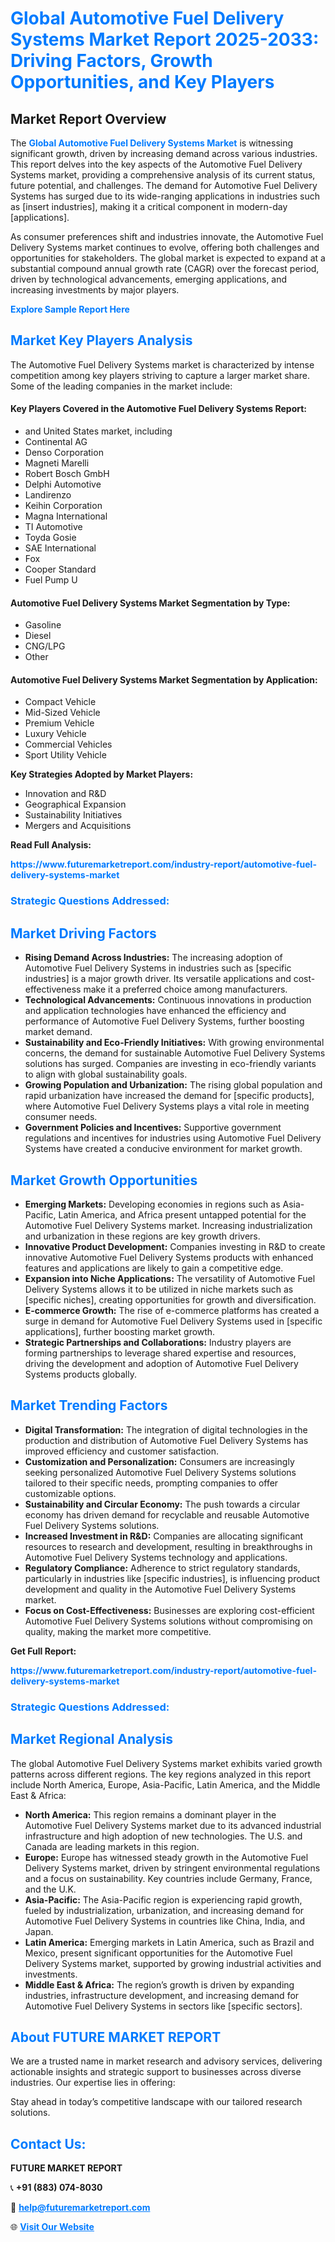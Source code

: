 <h1 style="color: #007BFF;">Global Automotive Fuel Delivery Systems Market Report 2025-2033: Driving Factors, Growth Opportunities, and Key Players</h1>

<section id="overview">
<h2>Market Report Overview</h2>
<p>The <a href="https://www.futuremarketreport.com/industry-report/automotive-fuel-delivery-systems-market" style="color: #007BFF; text-decoration: none;"><strong>Global Automotive Fuel Delivery Systems Market</strong></a> is witnessing significant growth, driven by increasing demand across various industries. This report delves into the key aspects of the Automotive Fuel Delivery Systems market, providing a comprehensive analysis of its current status, future potential, and challenges. The demand for Automotive Fuel Delivery Systems has surged due to its wide-ranging applications in industries such as [insert industries], making it a critical component in modern-day [applications].</p>
<p>As consumer preferences shift and industries innovate, the Automotive Fuel Delivery Systems market continues to evolve, offering both challenges and opportunities for stakeholders. The global market is expected to expand at a substantial compound annual growth rate (CAGR) over the forecast period, driven by technological advancements, emerging applications, and increasing investments by major players.</p>
</section>

<section id="overview">
<p><a href="https://www.futuremarketreport.com/request-sample/reportId=90896" style="color: #007BFF; text-decoration: none;"><strong>Explore Sample Report Here</strong></a></p>
</section>

<section id="key-players">
<h2 style="color: #007BFF;">Market Key Players Analysis</h2>
<p>The Automotive Fuel Delivery Systems market is characterized by intense competition among key players striving to capture a larger market share. Some of the leading companies in the market include:</p>
<h4>Key Players Covered in the Automotive Fuel Delivery Systems Report:</h4>
<ul><li>and United States market, including</li><li>Continental AG</li><li>Denso Corporation</li><li>Magneti Marelli</li><li>Robert Bosch GmbH</li><li>Delphi Automotive</li><li>Landirenzo</li><li>Keihin Corporation</li><li>Magna International</li><li>TI Automotive</li><li>Toyda Gosie</li><li>SAE International</li><li>Fox</li><li>Cooper Standard</li><li>Fuel Pump U</li></ul>
<h4>Automotive Fuel Delivery Systems Market Segmentation by Type:</h4>
<ul><li>Gasoline</li><li>Diesel</li><li>CNG/LPG</li><li>Other</li></ul>

<h4>Automotive Fuel Delivery Systems Market Segmentation by Application:</h4>
<ul><li>Compact Vehicle</li><li>Mid-Sized Vehicle</li><li>Premium Vehicle</li><li>Luxury Vehicle</li><li>Commercial Vehicles</li><li>Sport Utility Vehicle</li></ul>
<p><strong>Key Strategies Adopted by Market Players:</strong></p>
<ul>
<li>Innovation and R&D</li>
<li>Geographical Expansion</li>
<li>Sustainability Initiatives</li>
<li>Mergers and Acquisitions</li>
</ul>
</section>

<section>
<p><strong>Read Full Analysis: </strong></p><a href="https://www.futuremarketreport.com/industry-report/automotive-fuel-delivery-systems-market" style="color: #007BFF; text-decoration: none;"><strong>https://www.futuremarketreport.com/industry-report/automotive-fuel-delivery-systems-market</strong></a>
<h3 style="color: #007BFF;">Strategic Questions Addressed:</h3>
</section>

<section id="driving-factors">
<h2 style="color: #007BFF;">Market Driving Factors</h2>
<ul>
<li><strong>Rising Demand Across Industries:</strong> The increasing adoption of Automotive Fuel Delivery Systems in industries such as [specific industries] is a major growth driver. Its versatile applications and cost-effectiveness make it a preferred choice among manufacturers.</li>
<li><strong>Technological Advancements:</strong> Continuous innovations in production and application technologies have enhanced the efficiency and performance of Automotive Fuel Delivery Systems, further boosting market demand.</li>
<li><strong>Sustainability and Eco-Friendly Initiatives:</strong> With growing environmental concerns, the demand for sustainable Automotive Fuel Delivery Systems solutions has surged. Companies are investing in eco-friendly variants to align with global sustainability goals.</li>
<li><strong>Growing Population and Urbanization:</strong> The rising global population and rapid urbanization have increased the demand for [specific products], where Automotive Fuel Delivery Systems plays a vital role in meeting consumer needs.</li>
<li><strong>Government Policies and Incentives:</strong> Supportive government regulations and incentives for industries using Automotive Fuel Delivery Systems have created a conducive environment for market growth.</li>
</ul>
</section>

<section id="growth-opportunities">
<h2 style="color: #007BFF;">Market Growth Opportunities</h2>
<ul>
<li><strong>Emerging Markets:</strong> Developing economies in regions such as Asia-Pacific, Latin America, and Africa present untapped potential for the Automotive Fuel Delivery Systems market. Increasing industrialization and urbanization in these regions are key growth drivers.</li>
<li><strong>Innovative Product Development:</strong> Companies investing in R&D to create innovative Automotive Fuel Delivery Systems products with enhanced features and applications are likely to gain a competitive edge.</li>
<li><strong>Expansion into Niche Applications:</strong> The versatility of Automotive Fuel Delivery Systems allows it to be utilized in niche markets such as [specific niches], creating opportunities for growth and diversification.</li>
<li><strong>E-commerce Growth:</strong> The rise of e-commerce platforms has created a surge in demand for Automotive Fuel Delivery Systems used in [specific applications], further boosting market growth.</li>
<li><strong>Strategic Partnerships and Collaborations:</strong> Industry players are forming partnerships to leverage shared expertise and resources, driving the development and adoption of Automotive Fuel Delivery Systems products globally.</li>
</ul>
</section>

<section id="trending-factors">
<h2 style="color: #007BFF;">Market Trending Factors</h2>
<ul>
<li><strong>Digital Transformation:</strong> The integration of digital technologies in the production and distribution of Automotive Fuel Delivery Systems has improved efficiency and customer satisfaction.</li>
<li><strong>Customization and Personalization:</strong> Consumers are increasingly seeking personalized Automotive Fuel Delivery Systems solutions tailored to their specific needs, prompting companies to offer customizable options.</li>
<li><strong>Sustainability and Circular Economy:</strong> The push towards a circular economy has driven demand for recyclable and reusable Automotive Fuel Delivery Systems solutions.</li>
<li><strong>Increased Investment in R&D:</strong> Companies are allocating significant resources to research and development, resulting in breakthroughs in Automotive Fuel Delivery Systems technology and applications.</li>
<li><strong>Regulatory Compliance:</strong> Adherence to strict regulatory standards, particularly in industries like [specific industries], is influencing product development and quality in the Automotive Fuel Delivery Systems market.</li>
<li><strong>Focus on Cost-Effectiveness:</strong> Businesses are exploring cost-efficient Automotive Fuel Delivery Systems solutions without compromising on quality, making the market more competitive.</li>
</ul>
</section>

<section>
<p><strong>Get Full Report: </strong></p><a href="https://www.futuremarketreport.com/industry-report/automotive-fuel-delivery-systems-market" style="color: #007BFF; text-decoration: none;"><strong>https://www.futuremarketreport.com/industry-report/automotive-fuel-delivery-systems-market</strong></a>
<h3 style="color: #007BFF;">Strategic Questions Addressed:</h3>
</section>


<section id="regional-analysis">
<h2 style="color: #007BFF;">Market Regional Analysis</h2>
<p>The global Automotive Fuel Delivery Systems market exhibits varied growth patterns across different regions. The key regions analyzed in this report include North America, Europe, Asia-Pacific, Latin America, and the Middle East & Africa:</p>
<ul>
<li><strong>North America:</strong> This region remains a dominant player in the Automotive Fuel Delivery Systems market due to its advanced industrial infrastructure and high adoption of new technologies. The U.S. and Canada are leading markets in this region.</li>
<li><strong>Europe:</strong> Europe has witnessed steady growth in the Automotive Fuel Delivery Systems market, driven by stringent environmental regulations and a focus on sustainability. Key countries include Germany, France, and the U.K.</li>
<li><strong>Asia-Pacific:</strong> The Asia-Pacific region is experiencing rapid growth, fueled by industrialization, urbanization, and increasing demand for Automotive Fuel Delivery Systems in countries like China, India, and Japan.</li>
<li><strong>Latin America:</strong> Emerging markets in Latin America, such as Brazil and Mexico, present significant opportunities for the Automotive Fuel Delivery Systems market, supported by growing industrial activities and investments.</li>
<li><strong>Middle East & Africa:</strong> The region’s growth is driven by expanding industries, infrastructure development, and increasing demand for Automotive Fuel Delivery Systems in sectors like [specific sectors].</li>
</ul>
</section>

<footer>
<h2 style="color: #007BFF;">About FUTURE MARKET REPORT</h2>
<p>We are a trusted name in market research and advisory services, delivering actionable insights and strategic support to businesses across diverse industries. Our expertise lies in offering:</p>

<p>Stay ahead in today’s competitive landscape with our tailored research solutions.</p>

<h2 style="color: #007BFF;">Contact Us:</h2>
<p><strong>FUTURE MARKET REPORT</strong></p>
<p>📞 <strong>+91 (883) 074-8030</strong></p>
<p>📧 <strong><a href="mailto:help@futuremarketreport.com" style="color: #007BFF;">help@futuremarketreport.com</a></strong></p>
<p>🌐 <strong><a href="https://www.futuremarketreport.com/" style="color: #007BFF;">Visit Our Website</a></strong></p>
</footer>